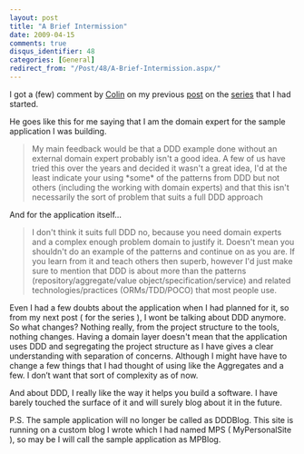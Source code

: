 ```yaml
---
layout: post
title: "A Brief Intermission"
date: 2009-04-15
comments: true
disqus_identifier: 48
categories: [General]
redirect_from: "/Post/48/A-Brief-Intermission.aspx/"
---
```

I got a (few) comment by [Colin](http://colinjack.blogspot.com/) on my
previous
[post](/2009/04/06/DDDBlog-Implementation.-Part-1/)
on the
[series](/2009/03/17/My-foray-into-DDD,-TDD,-MVC-and-NHibernate/)
that I had started.

He goes like this for me saying that I am the domain expert for the
sample application I was building.

> My main feedback would be that a DDD example done without an external
> domain expert probably isn't a good idea. A few of us have tried this
> over the years and decided it wasn't a great idea, I'd at the least
> indicate your using \*some\* of the patterns from DDD but not others
> (including the working with domain experts) and that this isn't
> necessarily the sort of problem that suits a full DDD approach

And for the application itself…

> I don't think it suits full DDD no, because you need domain experts
> and a complex enough problem domain to justify it. Doesn't mean you
> shouldn't do an example of the patterns and continue on as you are. If
> you learn from it and teach others then superb, however I'd just make
> sure to mention that DDD is about more than the patterns
> (repository/aggregate/value object/specification/service) and related
> technologies/practices (ORMs/TDD/POCO) that most people use.

Even I had a few doubts about the application when I had planned for it,
so from my next post ( for the series ), I wont be talking about DDD
anymore. So what changes? Nothing really, from the project structure to
the tools, nothing changes. Having a domain layer doesn't mean that the
application uses DDD and segregating the project structure as I have
gives a clear understanding with separation of concerns. Although I
might have have to change a few things that I had thought of using like
the Aggregates and a few. I don’t want that sort of complexity as of
now.

And about DDD, I really like the way it helps you build a software. I
have barely touched the surface of it and will surely blog about it in
the future.

P.S. The sample application will no longer be called as DDDBlog. This
site is running on a custom blog I wrote which I had named MPS (
MyPersonalSite ), so may be I will call the sample application as
MPBlog.

